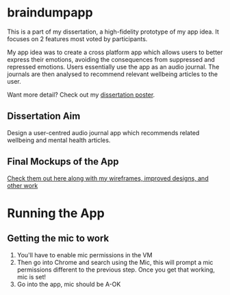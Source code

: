 # braindumpapp

This is a part of my dissertation, a high-fidelity prototype of my app idea. It focuses on 2 features most voted by participants.

My app idea was to create a cross platform app which allows users to better express their emotions, avoiding the consequences from suppressed and repressed emotions. Users essentially use the app as an audio journal. The journals are then analysed to recommend relevant wellbeing articles to the user. 

Want more detail? Check out my [dissertation poster](https://www.behance.net/gallery/142374585/Some-of-my-work/modules/804366911).

## Dissertation Aim
Design a user-centred audio journal app which recommends related wellbeing and mental health articles.

## Final Mockups of the App
[Check them out here along with my wireframes, improved designs, and other work](https://www.behance.net/gallery/142374585/Some-of-my-work)

# Running the App

## Getting the mic to work
1. You'll have to enable mic permissions in the VM
2. Then go into Chrome and search using the Mic, this will prompt a mic permissions different to the previous step. Once you get that working, mic is set!
3. Go into the app, mic should be A-OK
